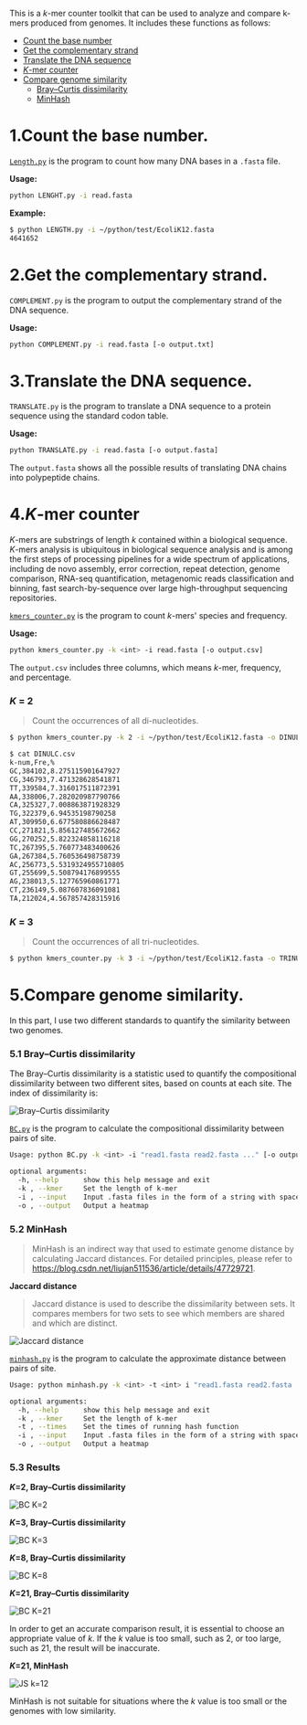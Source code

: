 This is a *k*-mer counter toolkit that can be used to analyze and compare k-mers produced from genomes. It includes these functions as follows:
- [Count the base number](https://github.com/Yuan-KK/Assignment/blob/main/README.md#1count-the-base-number)
- [Get the complementary strand](https://github.com/Yuan-KK/Assignment/blob/main/README.md#2get-the-complementary-strand)
- [Translate the DNA sequence](https://github.com/Yuan-KK/Assignment/blob/main/README.md#3translate-the-dna-sequence)
- [*K*-mer counter](https://github.com/Yuan-KK/Assignment/blob/main/README.md#4k-mer-counter)
- [Compare genome similarity](https://github.com/Yuan-KK/Assignment/blob/main/README.md#5compare-genome-similarity)
  - [Bray–Curtis dissimilarity](https://github.com/Yuan-KK/Assignment/blob/main/README.md#51-braycurtis-dissimilarity)
  - [MinHash](https://github.com/Yuan-KK/Assignment/blob/main/README.md#52-minhash)
# 1.Count the base number.
[`Length.py`](https://github.com/Yuan-KK/Assignment/blob/main/LENGTH.py) is the program to count how many DNA bases in a `.fasta` file.

**Usage:**
```sh
python LENGHT.py -i read.fasta
```
**Example:**
```sh
$ python LENGTH.py -i ~/python/test/EcoliK12.fasta 
4641652
```
# 2.Get the complementary strand.
`COMPLEMENT.py` is the program to output the complementary strand of the DNA sequence.

**Usage:**
```sh
python COMPLEMENT.py -i read.fasta [-o output.txt]
```
# 3.Translate the DNA sequence.
`TRANSLATE.py` is the program to translate a DNA sequence to a protein sequence using the standard codon table.

**Usage:**
```sh
python TRANSLATE.py -i read.fasta [-o output.fasta]
```
The `output.fasta` shows all the possible results of translating DNA chains into polypeptide chains.
# 4.*K*-mer counter
*K*-mers are substrings of length *k* contained within a biological sequence. *K*-mers analysis is ubiquitous in biological sequence analysis and is among the first steps of processing pipelines for a wide spectrum of applications, including de novo assembly, error correction, repeat detection, genome comparison, RNA-seq quantification, metagenomic reads classification and binning, fast search-by-sequence over large high-throughput sequencing repositories.

[`kmers_counter.py`](https://github.com/Yuan-KK/Assignment/blob/main/kmers_counter.py) is the program to count *k*-mers' species and frequency. 

**Usage:**
```sh
python kmers_counter.py -k <int> -i read.fasta [-o output.csv]
```
The `output.csv` includes three columns, which means *k*-mer, frequency, and percentage.
### *K* = 2
> Count the occurrences of all di-nucleotides.
```sh
$ python kmers_counter.py -k 2 -i ~/python/test/EcoliK12.fasta -o DINULC.csv
```
```sh
$ cat DINULC.csv
k-num,Fre,%
GC,384102,8.275115901647927
CG,346793,7.471328628541871
TT,339584,7.316017511872391
AA,338006,7.282020987790766
CA,325327,7.008863871928329
TG,322379,6.94535198790258
AT,309950,6.677580886628487
CC,271821,5.856127485672662
GG,270252,5.822324858116218
TC,267395,5.760773483400626
GA,267384,5.760536498758739
AC,256773,5.5319324955710805
GT,255699,5.508794176899555
AG,238013,5.127765960861771
CT,236149,5.087607836091081
TA,212024,4.567857428315916
```
### *K* = 3
> Count the occurrences of all tri-nucleotides.
```sh
$ python kmers_counter.py -k 3 -i ~/python/test/EcoliK12.fasta -o TRINULC.csv
```
# 5.Compare genome similarity.
In this part, I use two different standards to quantify the similarity between two genomes.
### 5.1 Bray–Curtis dissimilarity
The Bray–Curtis dissimilarity is a statistic used to quantify the compositional dissimilarity between two different sites, based on counts at each site. The index of dissimilarity is:

![Bray–Curtis dissimilarity](https://gitee.com/yuan-keke/runoob-test/raw/master/20210504185804.jpeg)

[`BC.py`](https://github.com/Yuan-KK/Assignment/blob/main/BC.py) is the program to calculate the compositional dissimilarity between pairs of site.

```sh
Usage: python BC.py -k <int> -i "read1.fasta read2.fasta ..." [-o output.png]

optional arguments:
  -h, --help      show this help message and exit
  -k , --kmer     Set the length of k-mer
  -i , --input    Input .fasta files in the form of a string with spaces separating
  -o , --output   Output a heatmap
```
### 5.2 MinHash
> MinHash is an indirect way that used to estimate genome distance by calculating Jaccard distances. For detailed principles, please refer to https://blog.csdn.net/liujan511536/article/details/47729721.

**Jaccard distance**
> Jaccard distance is used to describe the dissimilarity between sets. It compares members for two sets to see which members are shared and which are distinct.

![Jaccard distance](https://gitee.com/yuan-keke/runoob-test/raw/master/20210504110402.svg)

[`minhash.py`](https://github.com/Yuan-KK/Assignment/blob/main/minhash.py) is the program to calculate the approximate distance between pairs of site.

```sh
Usage: python minhash.py -k <int> -t <int> i "read1.fasta read2.fasta ..." [-o output.png]

optional arguments:
  -h, --help      show this help message and exit
  -k , --kmer     Set the length of k-mer
  -t , --times    Set the times of running hash function
  -i , --input    Input .fasta files in the form of a string with spaces separating
  -o , --output   Output a heatmap
```
### 5.3 Results
***K*=2, Bray–Curtis dissimilarity**

![BC K=2](https://gitee.com/yuan-keke/runoob-test/raw/master/20210505100058.png)

***K*=3, Bray–Curtis dissimilarity**

![BC K=3](https://gitee.com/yuan-keke/runoob-test/raw/master/20210504221148.png)

***K*=8, Bray–Curtis dissimilarity**

![BC K=8](https://gitee.com/yuan-keke/runoob-test/raw/master/20210505141416.png)

***K*=21, Bray–Curtis dissimilarity**

![BC K=21](https://gitee.com/yuan-keke/runoob-test/raw/master/20210505141408.png)

In order to get an accurate comparison result, it is essential to choose an appropriate value of *k*. If the *k* value is too small, such as 2, or too large, such as 21, the result will be inaccurate.

***K*=21, MinHash**

![JS k=12](https://gitee.com/yuan-keke/runoob-test/raw/master/20210506151125.png)

MinHash is not suitable for situations where the *k* value is too small or the genomes with low similarity.
